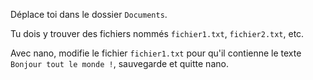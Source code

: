 
Déplace toi dans le dossier `Documents`.

Tu dois y trouver des fichiers nommés `fichier1.txt`, `fichier2.txt`, etc.

Avec nano, modifie le fichier `fichier1.txt` pour qu'il contienne le texte `Bonjour tout le monde !`, sauvegarde et quitte nano.
